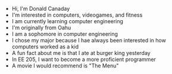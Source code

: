 - Hi, I'm Donald Canaday
- I'm interested in computers, videogames, and fitness
- I am currently learning computer engineering
- I'm originally from Oahu
- I am a sophomore in computer engineering
- I chose my major because I hae always been interested in how computers worked as a kid
- A fun fact about me is that I ate at burger king yesterday
- In EE 205, I want to become a more proficient programmer
- A movie I would recommend is "The Menu"
